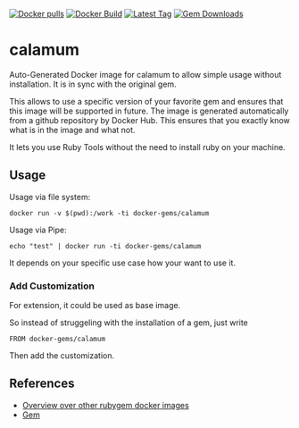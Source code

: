 [![Docker pulls](https://img.shields.io/docker/pulls/rubygem/calamum.svg)](https://hub.docker.com/r/rubygem/calamum/)
[![Docker Build](https://img.shields.io/docker/automated/rubygem/calamum.svg)](https://hub.docker.com/r/rubygem/calamum/)
[![Latest Tag](https://img.shields.io/github/tag/docker-rubygem/calamum.svg)](https://hub.docker.com/r/rubygem/calamum/)
[![Gem Downloads](https://img.shields.io/gem/dt/calamum.svg)](https://rubygems.org/gems/calamum/)
# calamum

Auto-Generated Docker image for calamum to allow simple usage without installation.
It is in sync with the original gem.

This allows to use a specific version of your favorite gem and ensures that this image will be supported in future.
The image is generated automatically from a github repository by Docker Hub.
This ensures that you exactly know what is in the image and what not.

It lets you use Ruby Tools without the need to install ruby on your machine.

## Usage

Usage via file system:

`docker run -v $(pwd):/work -ti docker-gems/calamum`

Usage via Pipe:

`echo "test" | docker run -ti docker-gems/calamum`

It depends on your specific use case how your want to use it.

### Add Customization

For extension, it could be used as base image.

So instead of struggeling with the installation of a gem, just write

`FROM docker-gems/calamum`

Then add the customization.

## References

 - [Overview over other rubygem docker images](https://github.com/thinkbot/docker-rubygem)
 - [Gem](https://rubygems.org/gems/calamum/)

